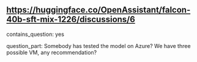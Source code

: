 ## https://huggingface.co/OpenAssistant/falcon-40b-sft-mix-1226/discussions/6

contains_question: yes

question_part: Somebody has tested the model on Azure?
We have three possible VM, any recommendation?